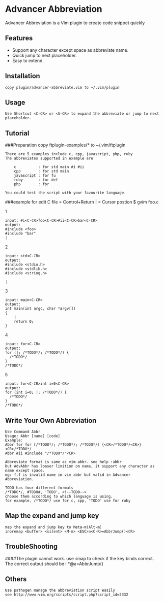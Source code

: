 Advancer Abbreviation
=====================
Advancer Abbreviation is a Vim plugin to create code snippet quickly

Features
--------
*   Support any character except space as abbreviate name.
*   Quick jump to next placeholder.
*   Easy to extend.

Installation
------------
    copy plugin/advancer-abbreviate.vim to ~/.vim/plugin

Usage
-----
    Use Shortcut <C-CR> or <S-CR> to expand the abbreviate or jump to next placeholder.

Tutorial
--------
###Preparation
    copy ftplugin-examples/* to ~/.vim/ftplugin

    There are 5 examples include c, cpp, javascript, php, ruby
    The abbreviates supported in example are

        c          : for std main #i #ii
        cpp        : for std main
        javascript : for fu
        ruby       : for def
        php        : for

    You could test the script with your favourite language.

###example for edit C file
    <C-CR> = Control+Return
    |      = Cursor postion
    $ gvim foo.c

1

    input: #i<C-CR>foo<C-CR>#ii<C-CR>bar<C-CR>
    output:
    #include <foo>
    #include "bar"
    |

2

    input: std<C-CR>
    output:
    #include <stdio.h>
    #include <stdlib.h>
    #include <string.h>

    |

3

    input: main<C-CR>
    output:
    int main(int argc, char *argv[])
    {
        |
        return 0;
    }

4

    input: for<C-CR>
    output:
    for (|; /*TODO*/; /*TODO*/) {
      /*TODO*/
    }
    /*TODO*/

5

    input: for<C-CR>int i=0<C-CR>
    output:
    for (int i=0; |; /*TODO*/) {
      /*TODO*/
    }
    /*TODO*/
    

Write Your Own Abbreviation
---------------------------
    Use Command Abbr
    Usage: Abbr [name] [code]
    Example:
    Abbr for for (/*TODO*/; /*TODO*/; /*TODO*/) {<CR>/*TODO*/<CR>}<CR>/*TODO*/
    Abbr #ii #include "/*TODO*/"<CR>

    Abbreviate format is same as vim abbr. see help :abbr
    but AdvAbbr has looser limition on name, it support any character as name except space.
    eg: f.f is invalid name in vim abbr but valid in Advancer Abbreviation.
    
    TODO has four different formats
    /*TODO*/, #TODO#, 'TODO', <!--TODO-->
    choose them according to which language is using. 
    for example, /*TODO*/ use for c, cpp, 'TODO' use for ruby

Map the expand and jump key
---------------------------
    map the expand and jump key to Meta-m(Alt-m)
    inoremap <buffer> <silent> <M-m> <ESC>a<C-R>=AbbrJump()<CR>


TroubleShooting
---------------
####The plugin cannot work.
    use :imap <C-CR> to check if the key binds correct.
    The correct output should be
    i   <C-CR>    *@<ESC>a<C-R>=AbbrJump()<CR>

Others
------
    Use pathogen manage the abbreviation script easily
    see http://www.vim.org/scripts/script.php?script_id=2332
